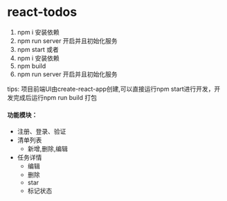 # react-todos
1. npm i 安装依赖
2. npm run server 开启并且初始化服务
3. npm start
或者
1. npm i 安装依赖
2. npm build
3. npm run server 开启并且初始化服务

tips: 项目前端UI由create-react-app创建,可以直接运行npm start进行开发，开发完成后运行npm run build 打包

#### 功能模块：
- 注册、登录、验证
- 清单列表
  - 新增,删除,编辑
- 任务详情
  - 编辑
  - 删除
  - star
  - 标记状态

